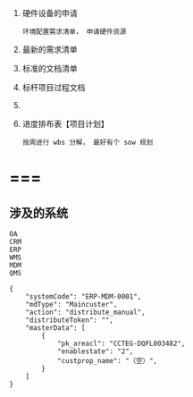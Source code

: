 1. 硬件设备的申请

   ```
   环境配置需求清单， 申请硬件资源
   ```

2. 最新的需求清单

3. 标准的文档清单

4. 标杆项目过程文档

5. 

   

6. 进度排布表【项目计划】

   ```
   按周进行 wbs 分解， 最好有个 sow 规划
   ```

   

# ===

## 涉及的系统

```
OA
CRM
ERP
WMS
MDM
QMS
```







```
{
    "systemCode": "ERP-MDM-0001", 
    "mdType": "Maincuster", 
    "action": "distribute_manual", 
    "distributeToken": "", 
    "masterData": [
        {
            "pk_areacl": "CCTEG-DQFL003482", 
            "enablestate": "2", 
            "custprop_name": "（空）", 
		}
	]
}	


```

